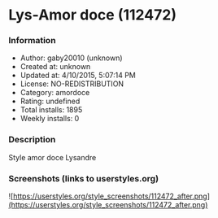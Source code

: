 # Lys-Amor doce (112472)

### Information
- Author: gaby20010 (unknown)
- Created at: unknown
- Updated at: 4/10/2015, 5:07:14 PM
- License: NO-REDISTRIBUTION
- Category: amordoce
- Rating: undefined
- Total installs: 1895
- Weekly installs: 0


### Description
Style amor doce Lysandre


### Screenshots (links to userstyles.org)
![https://userstyles.org/style_screenshots/112472_after.png](https://userstyles.org/style_screenshots/112472_after.png)


